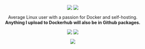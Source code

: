 <p align=center>
 <a href="https://github.com/PassiveLemon?tab=followers"><img align=top src="https://img.shields.io/github/followers/PassiveLemon?labelColor=2e343e&color=e5c07b&style=for-the-badge"></a>
 <a href="https://github.com/PassiveLemon?tab=repositories&amp;q=&amp;type=&amp;language=&amp;sort=stargazers"><img align=top src="https://img.shields.io/github/stars/PassiveLemon?labelColor=2e343e&color=e5c07b&style=for-the-badge"></a>
</p>
<p align=center>
 <a> Average Linux user with a passion for Docker and self-hosting. </a></br>
 <a><b> Anything I upload to Dockerhub will also be in Github packages. </b></a>
</p>
<p align=center>
 <a>
  <img align=top src="https://github-readme-stats.vercel.app/api?username=PassiveLemon&title_color=e5c07b&bg_color=0D1117&text_color=e6edf2&hide_border=true&cache_seconds=36000&theme=transparent">
  <img align=top src="https://github-readme-stats.vercel.app/api/top-langs/?username=PassiveLemon&layout=compact&title_color=e5c07b&bg_color=0D1117&text_color=e6edf2&hide_border=true&cache_seconds=36000&langs_count=8">
 </a>
</p>
<p align=center>
 <a>
  <img align=top src="https://github-profile-trophy.vercel.app/?username=PASSIVELEMON&theme=onedark&rank=-B,-C,B&column=-1&no-bg=true&no-frame=true&theme=transparent">
 </a>
</p>
